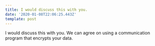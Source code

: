 ```yaml
---
title: I would discuss this with you.
date: '2020-01-08T22:06:25.443Z'
template: post
---
```

I would discuss this with you. We can agree on using a communication program that encrypts your data.
